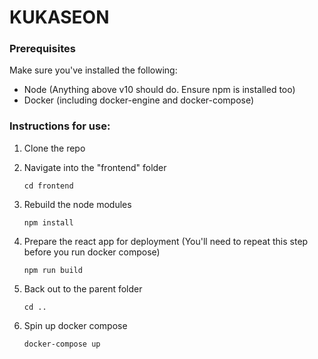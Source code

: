 # KUKASEON

### Prerequisites
Make sure you've installed the following:
+ Node (Anything above v10 should do. Ensure npm is installed too)
+ Docker (including docker-engine and docker-compose)

### Instructions for use:

1) Clone the repo

2) Navigate into the "frontend" folder
    ``` 
    cd frontend
    ```

3) Rebuild the node modules
    ```
    npm install
    ```

4) Prepare the react app for deployment (You'll need to repeat this step before you run docker compose)
    ```
    npm run build
    ```

5) Back out to the parent folder
    ```
    cd ..
    ```

6) Spin up docker compose
    ```
    docker-compose up
    ```
